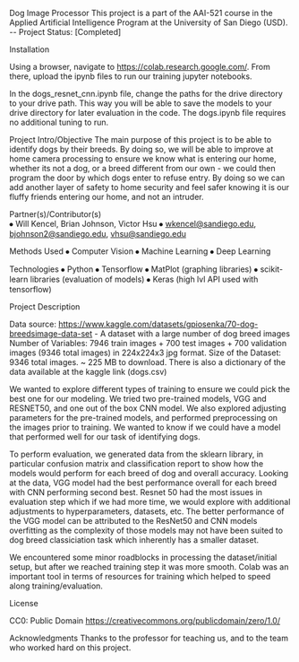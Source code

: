 Dog Image Processor
This project is a part of the AAI-521 course in the Applied Artificial Intelligence Program at the University of San Diego (USD).
-- Project Status: [Completed]

Installation

Using a browser, navigate to https://colab.research.google.com/. From there, upload the ipynb files to run our training jupyter notebooks.

In the dogs_resnet_cnn.ipynb file, change the paths for the drive directory to your drive path. This way you will be able to save the models to your drive directory for later evaluation in the code. The dogs.ipynb file requires no additional tuning to run.
  
Project Intro/Objective
The main purpose of this project is to be able to identify dogs by their breeds. By doing so, we will be able to improve at home camera processing to ensure we know what is entering our home, whether its not a dog, or a breed different from our own - we could then program the door by which dogs enter to refuse entry. By doing so we can add another layer of safety to home security and feel safer knowing it is our fluffy friends entering our home, and not an intruder.


Partner(s)/Contributor(s)  
⦁	Will Kencel, Brian Johnson, Victor Hsu
⦁	wkencel@sandiego.edu, bjohnson2@sandiego.edu, vhsu@sandiego.edu

Methods Used
⦁	Computer Vision
⦁	Machine Learning
⦁	Deep Learning

Technologies
⦁	Python
⦁	Tensorflow
⦁	MatPlot (graphing libraries)
⦁	scikit-learn libraries (evaluation of models)
⦁	Keras (high lvl API used with tensorflow)

Project Description

Data source: https://www.kaggle.com/datasets/gpiosenka/70-dog-breedsimage-data-set - A dataset with a large number of dog breed images
Number of Variables: 7946 train images + 700 test images + 700 validation images (9346 total images) in 224x224x3 jpg format.
Size of the Dataset: 9346 total images. ~ 225 MB to download. There is also a dictionary of the data available at the kaggle link (dogs.csv)

We wanted to explore different types of training to ensure we could pick the best one for our modeling. We tried two pre-trained models, VGG and RESNET50, and one out of the box CNN model. We also explored adjusting parameters for the pre-trained models, and performed preprocessing on the images prior to training. We wanted to know if we could have a model that performed well for our task of identifying dogs. 

To perform evaluation, we generated data from the sklearn library, in particular confusion matrix and classification report to show how the models would perform for each breed of dog and overall accuracy. Looking at the data, VGG model had the best performance overall for each breed with CNN performing second best. Resnet 50 had the most issues in evaluation step which if we had more time, we would explore with additional adjustments to hyperparameters, datasets, etc. The better performance of the VGG model can be attributed to the ResNet50 and CNN models overfitting as the complexity of those models may not have been suited to dog breed classiciation task which inherently has a smaller dataset.

We encountered some minor roadblocks in processing the dataset/initial setup, but after we reached training step it was more smooth. Colab was an important tool in terms of resources for training which helped to speed along training/evaluation.

License

CC0: Public Domain
https://creativecommons.org/publicdomain/zero/1.0/

Acknowledgments
Thanks to the professor for teaching us, and to the team who worked hard on this project.

